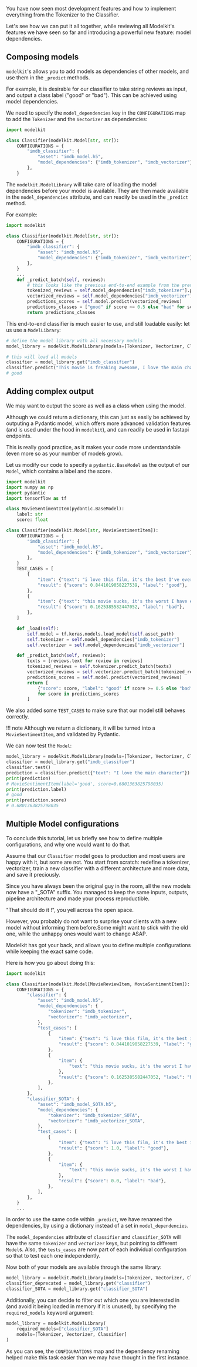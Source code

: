 You have now seen most development features and how to implement everything from the Tokenizer to the Classifier.

Let's see how we can put it all together, while reviewing all Modelkit's features we have seen so far and introducing a powerful new feature: model dependencies.

## Composing models

`modelkit`'s allows you to add models as dependencies of other models, and use them in the `_predict` methods.

For example, it is desirable for our classifier to take string reviews as input, and output a class label ("good" or "bad"). This can be achieved using model dependencies.

We need to specify the `model_dependencies` key in the `CONFIGURATIONS` map to add the `Tokenizer` and the `Vectorizer` as dependencies:

```python
import modelkit

class Classifier(modelkit.Model[str, str]):
    CONFIGURATIONS = {
        "imdb_classifier": {
            "asset": "imdb_model.h5",
            "model_dependencies": {"imdb_tokenizer", "imdb_vectorizer"}
        },
    }
```

The `modelkit.ModelLibrary` will take care of loading the model dependencies  before your model is available. They are then made available in the `model_dependencies` attribute, and can readily be used in the `_predict` method.

For example:

```python
import modelkit

class Classifier(modelkit.Model[str, str]):
    CONFIGURATIONS = {
        "imdb_classifier": {
            "asset": "imdb_model.h5",
            "model_dependencies": {"imdb_tokenizer", "imdb_vectorizer"}
        },
    }
    ...
    def _predict_batch(self, reviews):
        # this looks like the previous end-to-end example from the previous section
        tokenized_reviews = self.model_dependencies["imdb_tokenizer"].predict_batch(reviews)
        vectorized_reviews = self.model_dependencies["imdb_vectorizer"].predict_batch(tokenized_reviews, length=64)
        predictions_scores = self.model.predict(vectorized_reviews)
        predictions_classes = ["good" if score >= 0.5 else "bad" for score in predictions_scores]
        return predictions_classes
```

This end-to-end classifier is much easier to use, and still loadable easily: let us use a `ModelLibrary`:

```python
# define the model library with all necessary models
model_library = modelkit.ModelLibrary(models=[Tokenizer, Vectorizer, Classifier])

# this will load all models
classifier = model_library.get("imdb_classifier")
classifier.predict("This movie is freaking awesome, I love the main character")
# good 
```
## Adding complex output

We may want to output the score as well as a class when using the model. 

Although we could return a dictionary, this can just as easily be achieved by outputing a Pydantic model, which offers more advanced validation features (and is used under the hood in `modelkit`), and can readily be used in fastapi endpoints.

This is really good practice, as it makes your code more understandable (even more so as your number of models grow).

Let us modify our code to specify a `pydantic.BaseModel` as the output of our `Model`, which contains a label and the score.

```python hl_lines="6-8 42"
import modelkit
import numpy as np
import pydantic
import tensorflow as tf

class MovieSentimentItem(pydantic.BaseModel):
    label: str
    score: float

class Classifier(modelkit.Model[str, MovieSentimentItem]):
    CONFIGURATIONS = {
        "imdb_classifier": {
            "asset": "imdb_model.h5",
            "model_dependencies": {"imdb_tokenizer", "imdb_vectorizer"},
        },
    }
    TEST_CASES = [
        {
            "item": {"text": "i love this film, it's the best I've ever seen"},
            "result": {"score": 0.8441019058227539, "label": "good"},
        },
        {
            "item": {"text": "this movie sucks, it's the worst I have ever seen"},
            "result": {"score": 0.1625385582447052, "label": "bad"},
        },
    ]

    def _load(self):
        self.model = tf.keras.models.load_model(self.asset_path)
        self.tokenizer = self.model_dependencies["imdb_tokenizer"]
        self.vectorizer = self.model_dependencies["imdb_vectorizer"]

    def _predict_batch(self, reviews):
        texts = [reviews.text for review in reviews]
        tokenized_reviews = self.tokenizer.predict_batch(texts)
        vectorized_reviews = self.vectorizer.predict_batch(tokenized_reviews, length=64)
        predictions_scores = self.model.predict(vectorized_reviews)
        return [
            {"score": score, "label": "good" if score >= 0.5 else "bad"}
            for score in predictions_scores
        ]
```

We also added some `TEST_CASES` to make sure that our model still behaves correctly.

!!! note
    Although we return a dictionary, it will be turned into a `MovieSentimentItem`, and validated by Pydantic.

We can now test the `Model`:

```python
model_library = modelkit.ModelLibrary(models=[Tokenizer, Vectorizer, Classifier])
classifier = model_library.get("imdb_classifier")
classifier.test()
prediction = classifier.predict({"text": "I love the main character"})
print(prediction)
# MovieSentimentItem(label='good', score=0.6801363825798035)
print(prediction.label) 
# good
print(prediction.score) 
# 0.6801363825798035
```

## Multiple Model configurations

To conclude this tutorial, let us briefly see how to define multiple configurations, and why one would want to do that.

Assume that our `Classifier` model goes to production and most users are happy with it, but some are not. You start from scratch: redefine a tokenizer, vectorizer, train a new classifier with a different architecture and more data, and save it preciously.

Since you have always been the original guy in the room, all the new models now have a "_SOTA" suffix. You managed to keep the same inputs, outputs, pipeline architecture and made your process reproductible.

"That should do it !", you yell across the open space.

However, you probably do not want to surprise your clients with a new model without informing them before.Some might want to stick with the old one, while the unhappy ones would want to change ASAP.

Modelkit has got your back, and allows you to define multiple configurations while keeping the exact same code.

Here is how you go about doing this:

```python
import modelkit

class Classifier(modelkit.Model[MovieReviewItem, MovieSentimentItem]):
    CONFIGURATIONS = {
        "classifier": {
            "asset": "imdb_model.h5",
            "model_dependencies": {
                "tokenizer": "imdb_tokenizer",
                "vectorizer": "imdb_vectorizer",
            },
            "test_cases": [
                {
                    "item": {"text": "i love this film, it's the best i've ever seen"},
                    "result": {"score": 0.8441019058227539, "label": "good"},
                },
                {
                    "item": {
                        "text": "this movie sucks, it's the worst I have ever seen"
                    },
                    "result": {"score": 0.1625385582447052, "label": "bad"},
                },
            ],
        },
        "classifier_SOTA": {
            "asset": "imdb_model_SOTA.h5",
            "model_dependencies": {
                "tokenizer": "imdb_tokenizer_SOTA",
                "vectorizer": "imdb_vectorizer_SOTA",
            },
            "test_cases": [
                {
                    "item": {"text": "i love this film, it's the best i've ever seen"},
                    "result": {"score": 1.0, "label": "good"},
                },
                {
                    "item": {
                        "text": "this movie sucks, it's the worst I have ever seen"
                    },
                    "result": {"score": 0.0, "label": "bad"},
                },
            ],
        },
    }
    ...
```

In order to use the same code within `_predict`, we have renamed the dependencies, by using a dictionary instead of a set in `model_dependencies`.

The `model_dependencies` attribute of `classifier` and `classifier_SOTA` will have the same `tokenizer` and `vectorizer` keys, but pointing to different `Model`s.
Also, the `tests_cases` are now part of each individual configuration so that to test each one independently.

Now both of your models are available through the same library:

```python
model_library = modelkit.ModelLibrary(models=[Tokenizer, Vectorizer, Classifier])
classifier_deprecated = model_library.get("classifier")
classifier_SOTA = model_library.get("classifier_SOTA")
```

Additionally, you can decide to filter out which one you are interested in (and avoid it being loaded in memory if it is unused), by specifying the `required_models` keyword argument:

```python
model_library = modelkit.ModelLibrary(
    required_models=["classifier_SOTA"]
    models=[Tokenizer, Vectorizer, Classifier]
)
```

As you can see, the `CONFIGURATIONS` map and the dependency renaming helped make this task easier than we may have thought in the first instance.

